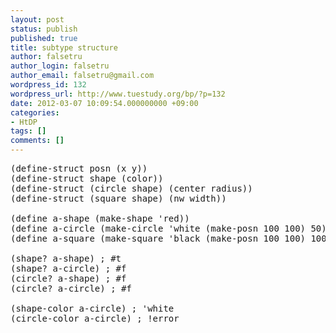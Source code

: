 ```yaml
---
layout: post
status: publish
published: true
title: subtype structure
author: falsetru
author_login: falsetru
author_email: falsetru@gmail.com
wordpress_id: 132
wordpress_url: http://www.tuestudy.org/bp/?p=132
date: 2012-03-07 10:09:54.000000000 +09:00
categories:
- HtDP
tags: []
comments: []
---
```

<pre>
(define-struct posn (x y))
(define-struct shape (color))
(define-struct (circle shape) (center radius))
(define-struct (square shape) (nw width))

(define a-shape (make-shape 'red))
(define a-circle (make-circle 'white (make-posn 100 100) 50))
(define a-square (make-square 'black (make-posn 100 100) 100))

(shape? a-shape) ; #t
(shape? a-circle) ; #f
(circle? a-shape) ; #f
(circle? a-circle) ; #f

(shape-color a-circle) ; 'white
(circle-color a-circle) ; !error
</pre>
